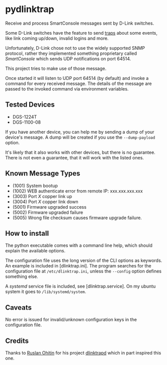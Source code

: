 # pydlinktrap
Receive and process SmartConsole messages sent by D-Link switches.

Some D-Link switches have the feature to send
[traps](https://en.wikipedia.org/wiki/Trap_(computing)) about some events,
like link coming up/down, invalid logins and more.

Unfortunately, D-Link chose not to use the widely supported SNMP protocol,
rather they implemented something proprietary called *SmartConsole* which
sends UDP notifications on port 64514.

This project tries to make use of those message.

Once started it will listen to UDP port 64514 (by default) and invoke a
command for every received message. The details of the message are passed to
the invoked command via environment variables.

## Tested Devices
* DGS-1224T
* DGS-1100-08

If you have another device, you can help me by sending a dump of your
device's message. A dump will be created if you use the `--dump-payload` option.

It's likely that it also works with other devices, but there is no guarantee.
There is not even a guarantee, that it will work with the listed ones.

## Known Message Types
* (1001) System bootup
* (1002) WEB authenticate error from remote IP: xxx.xxx.xxx.xxx
* (3003) Port *X* copper link up
* (3004) Port *X* copper link down
* (5001) Firmware upgraded success
* (5002) Firmware upgraded failure
* (5005) Wrong file checksum causes firmware upgrade failure.

## How to install
The python executable comes with a command line help, which should explain the available
options.

The configuration file uses the long version of the CLI options as keywords.
An example is included in [dlinktrap.ini].
The program searches for the configuration file at `/etc/dlinktrap.ini`,
unless the `--config` option defines something else.

A *systemd* service file is included, see [dlinktrap.service]. On my ubuntu system it goes to
`/lib/systemd/system`.

## Caveats
No error is issued for invalid/unknown configuration keys in the configuration file.

## Credits
Thanks to [Ruslan Ohitin](https://github.com/ruslan-ohitin) for his project
[dlinktrapd](https://github.com/ruslan-ohitin/dlinktrapd) which in part inspired
this one.
